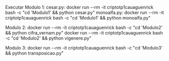 Executar Modulo 1:
cesar.py: docker run --rm -it criptotp1cauaguenrick bash -c "cd 'Modulo1' && python cesar.py"
monoalfa.py: docker run --rm -it criptotp1cauaguenrick bash -c "cd 'Modulo1' && python monoalfa.py"


Modulo 2:
docker run --rm -it criptotp1cauaguenrick bash -c "cd 'Modulo2' && python cifra_vernam.py"
docker run --rm -it criptotp1cauaguenrick bash -c "cd 'Modulo2' && python vigenere.py"


Modulo 3:
docker run --rm -it criptotp1cauaguenrick bash -c "cd 'Modulo3' && python transposicao.py"
